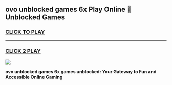 
## ovo unblocked games 6x Play Online 👋 Unblocked Games
<h3>
<a href="https://premium.freeplayer.one?title=ovo_unblocked_games_6x&ref=19F">CLICK TO PLAY</a></h3>
<hr>

<h3>
<a href="https://premium.freeplayer.one?title=ovo_unblocked_games_6x&ref=19F">CLICK 2 PLAY</a>
  
</h3>

<a href="https://premium.freeplayer.one?title=ovo_unblocked_games_6x&ref=19F"><img src="https://clearcache.store/games.png"></a>


**ovo unblocked games 6x games unblocked: Your Gateway to Fun and Accessible Online Gaming**
